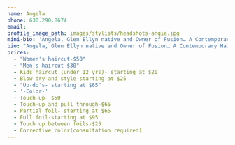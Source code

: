 ```yaml
---
name: Angela
phone: 630.290.8674
email:
profile_image_path: images/stylists/headshots-angie.jpg
mini-bio: 'Angela, Glen Ellyn native and Owner of Fusion… A Contemporary Hair Salon, has been behind the chair for over 12 years.  Angela studied at Pivot Point International Academy and continued her education for two years with Kathy Simon, the creator of The Mekka System Education of Cutting and Schwarzkopf Color.'
bio: "Angela, Glen Ellyn native and Owner of Fusion… A Contemporary Hair Salon, has been behind the chair for over 12 years.  Anglea studied at Pivot Point International Academy and continued her education for two years with Kathy Simon, the creator of The Mekka System Education of Cutting and Schwarzkopf Color.  She is experienced in all aspects of hair color, cutting and styling.  Angela believes in the importance of continued education and is inspired to stay up-to-date on all things hair by studying the latest tools, products and techniques. Angela’s main priority with clients is to establish a strong relationships, which allows her to perfect the cut, color and style to each individual's vision and needs.  Angela takes great pride in her work and her salon, which is reflected in the relationships she has built with her return clientele."
prices:
  - "Women's haircut-$50"
  - "Men's haircut-$30"
  - Kids haircut (under 12 yrs)- starting at $20
  - Blow dry and style-starting at $25
  - "Up-do's- starting at $65"
  - '-Color-'
  - Touch-up- $50
  - Touch-up and pull through-$65
  - Partial foil- starting at $65
  - Full foil-starting at $95
  - Touch up between foils-$25
  - Corrective color(consultation required)
---
```



